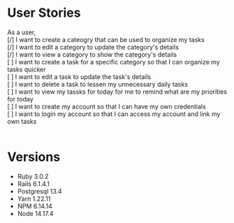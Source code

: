 # User Stories

As a user, <br>
[/] I want to create a cateogry that can be used to organize my tasks <br>
[/] I want to edit a category to update the category's details <br>
[/] I want to view a category to show the category's details <br>
[ ] I want to create a task for a specific category so that I can organize my tasks quicker <br>
[ ] I want to edit a task to update the task's details <br>
[ ] I want to delete a task to lessen my unnecessary daily tasks <br>
[ ] I want to view my tassks for today for me to remind what are my priorities for today <br>
[ ] I want to create my account so that I can have my own credentials <br>
[ ] I want to login my account so that I can access my account and link my own tasks <br><br>

# Versions

- Ruby 3.0.2 <br>
- Rails 6.1.4.1 <br>
- Postgresql 13.4 <br>
- Yarn 1.22.11 <br>
- NPM 6.14.14 <br>
- Node 14.17.4 <br>
